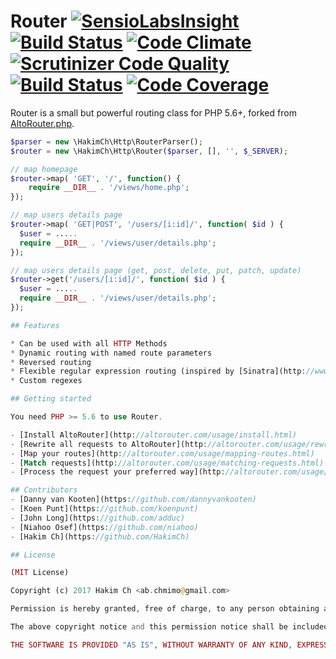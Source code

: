 # Router [![SensioLabsInsight](https://insight.sensiolabs.com/projects/2ac98973-732a-4d99-8259-ddfdd023efe5/small.png)](https://insight.sensiolabs.com/projects/2ac98973-732a-4d99-8259-ddfdd023efe5) [![Build Status](https://travis-ci.org/HakimCh/Router.svg?branch=master)](https://travis-ci.org/HakimCh/Router) [![Code Climate](https://codeclimate.com/github/HakimCh/Router/badges/gpa.svg)](https://codeclimate.com/github/HakimCh/Router) [![Scrutinizer Code Quality](https://scrutinizer-ci.com/g/HakimCh/Router/badges/quality-score.png?b=master)](https://scrutinizer-ci.com/g/HakimCh/Router/?branch=master) [![Build Status](https://scrutinizer-ci.com/g/HakimCh/Router/badges/build.png?b=master)](https://scrutinizer-ci.com/g/HakimCh/Router/build-status/master) [![Code Coverage](https://scrutinizer-ci.com/g/HakimCh/Router/badges/coverage.png?b=master)](https://scrutinizer-ci.com/g/HakimCh/Router/?branch=master)
Router is a small but powerful routing class for PHP 5.6+, forked from [AltoRouter.php](https://github.com/dannyvankooten/AltoRouter/).

```php
$parser = new \HakimCh\Http\RouterParser();
$router = new \HakimCh\Http\Router($parser, [], '', $_SERVER);

// map homepage
$router->map( 'GET', '/', function() {
    require __DIR__ . '/views/home.php';
});

// map users details page
$router->map( 'GET|POST', '/users/[i:id]/', function( $id ) {
  $user = .....
  require __DIR__ . '/views/user/details.php';
});

// map users details page (get, post, delete, put, patch, update)
$router->get('/users/[i:id]/', function( $id ) {
  $user = .....
  require __DIR__ . '/views/user/details.php';
});

## Features

* Can be used with all HTTP Methods
* Dynamic routing with named route parameters
* Reversed routing
* Flexible regular expression routing (inspired by [Sinatra](http://www.sinatrarb.com/))
* Custom regexes

## Getting started

You need PHP >= 5.6 to use Router.

- [Install AltoRouter](http://altorouter.com/usage/install.html)
- [Rewrite all requests to AltoRouter](http://altorouter.com/usage/rewrite-requests.html)
- [Map your routes](http://altorouter.com/usage/mapping-routes.html)
- [Match requests](http://altorouter.com/usage/matching-requests.html)
- [Process the request your preferred way](http://altorouter.com/usage/processing-requests.html)

## Contributors
- [Danny van Kooten](https://github.com/dannyvankooten)
- [Koen Punt](https://github.com/koenpunt)
- [John Long](https://github.com/adduc)
- [Niahoo Osef](https://github.com/niahoo)
- [Hakim Ch](https://github.com/HakimCh)

## License

(MIT License)

Copyright (c) 2017 Hakim Ch <ab.chmimo@gmail.com>

Permission is hereby granted, free of charge, to any person obtaining a copy of this software and associated documentation files (the "Software"), to deal in the Software without restriction, including without limitation the rights to use, copy, modify, merge, publish, distribute, sublicense, and/or sell copies of the Software, and to permit persons to whom the Software is furnished to do so, subject to the following conditions:

The above copyright notice and this permission notice shall be included in all copies or substantial portions of the Software.

THE SOFTWARE IS PROVIDED "AS IS", WITHOUT WARRANTY OF ANY KIND, EXPRESS OR IMPLIED, INCLUDING BUT NOT LIMITED TO THE WARRANTIES OF MERCHANTABILITY, FITNESS FOR A PARTICULAR PURPOSE AND NONINFRINGEMENT. IN NO EVENT SHALL THE AUTHORS OR COPYRIGHT HOLDERS BE LIABLE FOR ANY CLAIM, DAMAGES OR OTHER LIABILITY, WHETHER IN AN ACTION OF CONTRACT, TORT OR OTHERWISE, ARISING FROM, OUT OF OR IN CONNECTION WITH THE SOFTWARE OR THE USE OR OTHER DEALINGS IN THE SOFTWARE.
